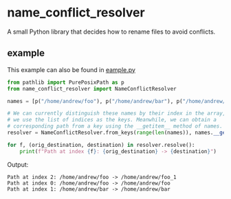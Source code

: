 # name_conflict_resolver

A small Python library that decides how to rename files to avoid conflicts.

## example

This example can also be found in [eample.py](./example.py)

```python
from pathlib import PurePosixPath as p
from name_conflict_resolver import NameConflictResolver

names = [p("/home/andrew/foo"), p("/home/andrew/bar"), p("/home/andrew/foo")]

# We can currently distinguish these names by their index in the array, so
# we use the list of indices as the keys. Meanwhile, we can obtain a 
# corresponding path from a key using the __getitem__ method of names.
resolver = NameConflictResolver.from_keys(range(len(names)), names.__getitem__)

for f, (orig_destination, destination) in resolver.resolve():
    print(f"Path at index {f}: {orig_destination} -> {destination}")
```

Output:

```
Path at index 2: /home/andrew/foo -> /home/andrew/foo_1
Path at index 0: /home/andrew/foo -> /home/andrew/foo
Path at index 1: /home/andrew/bar -> /home/andrew/bar
```